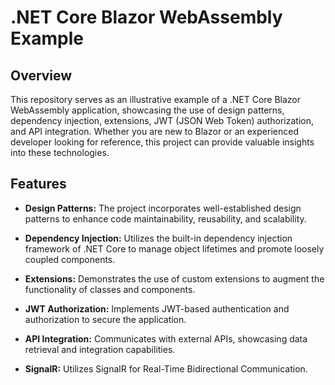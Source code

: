 # .NET Core Blazor WebAssembly Example

## Overview

This repository serves as an illustrative example of a .NET Core Blazor WebAssembly application, showcasing the use of design patterns, dependency injection, extensions, JWT (JSON Web Token) authorization, and API integration. Whether you are new to Blazor or an experienced developer looking for reference, this project can provide valuable insights into these technologies.

## Features

- **Design Patterns:** The project incorporates well-established design patterns to enhance code maintainability, reusability, and scalability.

- **Dependency Injection:** Utilizes the built-in dependency injection framework of .NET Core to manage object lifetimes and promote loosely coupled components.

- **Extensions:** Demonstrates the use of custom extensions to augment the functionality of classes and components.

- **JWT Authorization:** Implements JWT-based authentication and authorization to secure the application.

- **API Integration:** Communicates with external APIs, showcasing data retrieval and integration capabilities.

- **SignalR:** Utilizes SignalR for Real-Time Bidirectional Communication.
